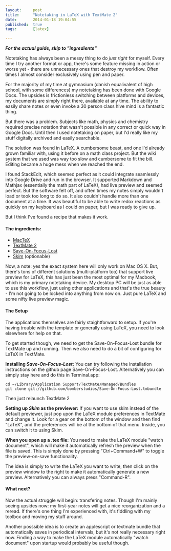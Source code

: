 ```yaml
---
layout: 	post
title:  	"Notetaking in LaTeX with TextMate 2"
date:   	2014-01-18 19:04:55
published:	true
tags:		[latex]

---
```


**_For the actual guide, skip to "ingredients"_**

Notetaking has always been a messy thing to do *just right* for myself. Every time I try another format or app, there's some feature missing in action or worse yet - there are unnecessary ones that destroy my workflow. Often times I almost consider exclusively using pen and paper.

For the majority of my time at gymnasium (danish equalivalent of high school, with some differences) my notetaking has been done with Google Docs. The upsides is frictionless switching between platforms and devices, my documents are simply right there, available at any time. The ability to easily share notes or even invoke a 30 person class hive mind is a fantastic thing.

But there was a problem. Subjects like math, physics and chemistry required precise notation that wasn't possible in any correct or quick way in Google Docs. Until then I used notetaking on paper, but I'd really like my stuff digitally archived and easily searchable.

The solution was found in LaTeX. A cumbersome beast, and one I'd already grown familiar with, using it before on a math class project. But the wiki system that we used was way too slow and cumbersome to fit the bill. Editing became a huge mess when we reached the end.

I found StackEdit, which seemed perfect as it could integrate seamlessly into Google Drive and run in the browser. It supported Markdown and Mathjax (essentially the math part of LaTeX), had live preview and seemed perfect. But the software felt off, and often times my notes simply wouldn't load or took too long to do so. It also couldn't handle more than one document at a time. It was beautiful to be able to write redox reactions as quickly on my keyboard as I could on paper, but I was ready to give up.

But I think I've found a recipe that makes it work.

#### The ingredients:

* [MacTeX](http://tug.org/mactex/)
* [TextMate 2](https://github.com/textmate/textmate)
* [Save-On-Focus-Lost](https://github.com/bomberstudios/Save-On-Focus-Lost.tmbundle)
* [Skim](http://skim-app.sourceforge.net) (optionable)

Now, a note: yes the exact system here will only work on Mac OS X. But, there's tons of different solutions (multi-platform too) that support live preview for LaTeX, this has just been the most optimal for my Macbook, which is my primary notetaking device. My desktop PC will be just as able to use this workflow, just using other applications and that's the true beauty - I'm not going to be locked into anything from now on. Just pure LaTeX and some nifty live preview magic.

#### The Setup
The applications themselves are fairly staightforward to setup. If you're having trouble with the template or generally using LaTeX, you need to look elsewhere for help on that.

To get started though, we need to get the Save-On-Focus-Lost bundle for TextMate up and running. Then we also need to do a bit of configuring for LaTeX in TextMate.

**Installing _Save-On-Focus-Lost_:** You can try following the installation instructions on the github page Save-On-Focus-Lost. Alternatively you can simply stay here and do this in Terminal.app:

```
cd ~/Library/Application Support/TextMate/Managed/Bundles
git clone git://github.com/bomberstudios/Save-On-Focus-Lost.tmbundle

```
Then just relaunch TextMate 2

**Setting up _Skim_ as the previewer:** If you want to use skim instead of the default previewer, just pop upon the LaTeX module preferences in TextMate and change it. Look for a gear on the bottom of the window and then find "LaTeX", and the preferences will be at the bottom of that menu. Inside, you can switch it to using Skim.

**When you open up a .tex file:** You need to make the LaTeX module "watch document", which will make it automatically refresh the preview when the file is saved. This is simply done by pressing "Ctrl+Command+W" to toggle the preview-on-save functionality.

The idea is simply to write the LaTeX you want to write, then click on the preview window to the right to make it automatically generate a new preview. Alternatively you can always press "Command-R".

#### What next?
Now the actual struggle will begin: transfering notes. Though I'm mainly seeing upsides now: my first-year notes will get a nice reorganization and a reread. If there's one thing I'm experienced with, it's fiddling with my toolbox and moving my stuff around.

Another posssible idea is to create an applescript or textmate bundle that automatically saves in periodical intervals, but it's not really necessary right now. Finding a way to make the LaTeX module automatically "watch document" upon startup would probably be useful though.